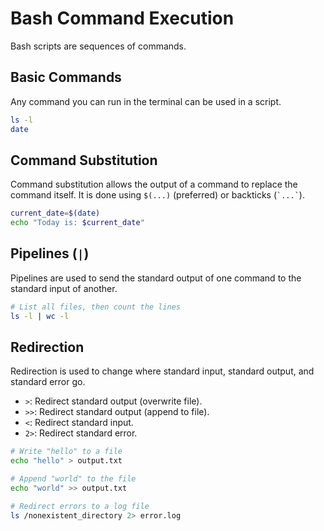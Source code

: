 # Bash Command Execution

Bash scripts are sequences of commands.

## Basic Commands
Any command you can run in the terminal can be used in a script.

```bash
ls -l
date
```

## Command Substitution
Command substitution allows the output of a command to replace the command itself. It is done using `$(...)` (preferred) or backticks (`` `...` ``).

```bash
current_date=$(date)
echo "Today is: $current_date"
```

## Pipelines (`|`)
Pipelines are used to send the standard output of one command to the standard input of another.

```bash
# List all files, then count the lines
ls -l | wc -l
```

## Redirection
Redirection is used to change where standard input, standard output, and standard error go.

*   `>`: Redirect standard output (overwrite file).
*   `>>`: Redirect standard output (append to file).
*   `<`: Redirect standard input.
*   `2>`: Redirect standard error.

```bash
# Write "hello" to a file
echo "hello" > output.txt

# Append "world" to the file
echo "world" >> output.txt

# Redirect errors to a log file
ls /nonexistent_directory 2> error.log
```
